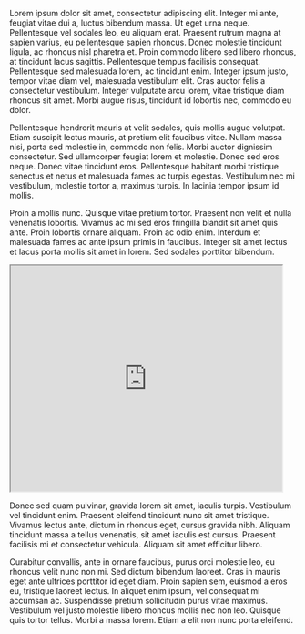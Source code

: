 

Lorem ipsum dolor sit amet, consectetur adipiscing elit. Integer mi ante, feugiat vitae dui a, luctus bibendum massa. Ut eget urna neque. Pellentesque vel sodales leo, eu aliquam erat. Praesent rutrum magna at sapien varius, eu pellentesque sapien rhoncus. Donec molestie tincidunt ligula, ac rhoncus nisl pharetra et. Proin commodo libero sed libero rhoncus, at tincidunt lacus sagittis. Pellentesque tempus facilisis consequat. Pellentesque sed malesuada lorem, ac tincidunt enim. Integer ipsum justo, tempor vitae diam vel, malesuada vestibulum elit. Cras auctor felis a consectetur vestibulum. Integer vulputate arcu lorem, vitae tristique diam rhoncus sit amet. Morbi augue risus, tincidunt id lobortis nec, commodo eu dolor. 

Pellentesque hendrerit mauris at velit sodales, quis mollis augue volutpat. Etiam suscipit lectus mauris, at pretium elit faucibus vitae. Nullam massa nisi, porta sed molestie in, commodo non felis. Morbi auctor dignissim consectetur. Sed ullamcorper feugiat lorem et molestie. Donec sed eros neque. Donec vitae tincidunt eros. Pellentesque habitant morbi tristique senectus et netus et malesuada fames ac turpis egestas. Vestibulum nec mi vestibulum, molestie tortor a, maximus turpis. In lacinia tempor ipsum id mollis. 

Proin a mollis nunc. Quisque vitae pretium tortor. Praesent non velit et nulla venenatis lobortis. Vivamus ac mi sed eros fringilla blandit sit amet quis ante. Proin lobortis ornare aliquam. Proin ac odio enim. Interdum et malesuada fames ac ante ipsum primis in faucibus. Integer sit amet lectus et lacus porta mollis sit amet in lorem. Sed sodales porttitor bibendum. 

<!--	Exported from Voyant Tools (voyant-tools.org).
The iframe src attribute below uses a relative protocol to better function with both
http and https sites, but if you're embedding this into a local web page (file protocol)
you should add an explicit protocol (https if you're using voyant-tools.org, otherwise
it depends on this server.
Feel free to change the height and width values or other styling below: -->
<iframe style='width: 477px; height: 397px;' src='https://voyant-tools.org/tool/Trends/?query=culture&query=cultural&corpus=40da2583daca4c2db1ab49b9ae4d94aa'></iframe>

Donec sed quam pulvinar, gravida lorem sit amet, iaculis turpis. Vestibulum vel tincidunt enim. Praesent eleifend tincidunt nunc sit amet tristique. Vivamus lectus ante, dictum in rhoncus eget, cursus gravida nibh. Aliquam tincidunt massa a tellus venenatis, sit amet iaculis est cursus. Praesent facilisis mi et consectetur vehicula. Aliquam sit amet efficitur libero. 

Curabitur convallis, ante in ornare faucibus, purus orci molestie leo, eu rhoncus velit nunc non mi. Sed dictum bibendum laoreet. Cras in mauris eget ante ultrices porttitor id eget diam. Proin sapien sem, euismod a eros eu, tristique laoreet lectus. In aliquet enim ipsum, vel consequat mi accumsan ac. Suspendisse pretium sollicitudin purus vitae maximus. Vestibulum vel justo molestie libero rhoncus mollis nec non leo. Quisque quis tortor tellus. Morbi a massa lorem. Etiam a elit non nunc porta eleifend. 

